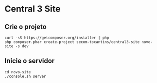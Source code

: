 # Central 3 Site

## Crie o projeto
    curl -sS https://getcomposer.org/installer | php
    php composer.phar create-project secom-tocantins/central3-site novo-site -s dev

## Inicie o servidor
    cd novo-site
    ./console.sh server

